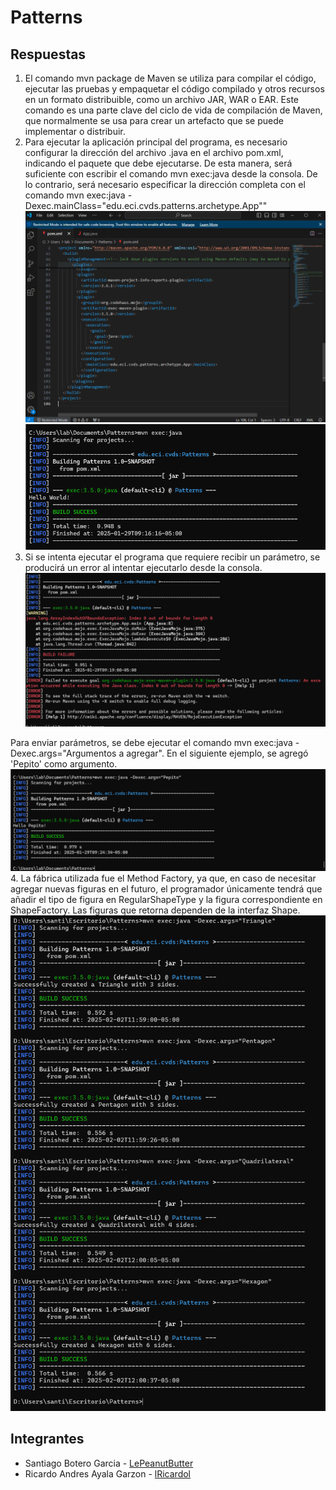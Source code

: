 # Patterns
## Respuestas
1. El comando mvn package de Maven se utiliza para compilar el código, ejecutar las pruebas y empaquetar
el código compilado y otros recursos en un formato distribuible, como un archivo JAR, WAR o EAR. Este
comando es una parte clave del ciclo de vida de compilación de Maven, que normalmente se usa para crear
un artefacto que se puede implementar o distribuir.
2. Para ejecutar la aplicación principal del programa, es necesario configurar la dirección del archivo
.java en el archivo pom.xml, indicando el paquete que debe ejecutarse. De esta manera, será suficiente con
escribir el comando mvn exec:java desde la consola. De lo contrario, será necesario especificar la dirección
completa con el comando mvn exec:java -Dexec.mainClass="edu.eci.cvds.patterns.archetype.App""
![image (1)](images/image(1).png)
![Screenshot2025-01-29091948](images/Screenshot2025-01-29091948.png)
3. Si se intenta ejecutar el programa que requiere recibir un parámetro, se producirá un error al intentar
ejecutarlo desde la consola.
![Screenshot2025-01-29091923](images/Screenshot2025-01-29091923.png)

Para enviar parámetros, se debe ejecutar el comando mvn exec:java -Dexec.args="Argumentos a agregar".
En el siguiente ejemplo, se agregó 'Pepito' como argumento.
![image](images/image.png)
4. La fábrica utilizada fue el Method Factory, ya que, en caso de necesitar agregar nuevas figuras en el futuro,
el programador únicamente tendrá que añadir el tipo de figura en RegularShapeType y la figura correspondiente en
ShapeFactory. Las figuras que retorna dependen de la interfaz Shape.
![Screenshot2025-02-02120051](images/Screenshot2025-02-02120051.png)

## Integrantes
- Santiago Botero Garcia - [LePeanutButter](https://github.com/LePeanutButter)
- Ricardo Andres Ayala Garzon - [lRicardol](https://github.com/lRicardol)